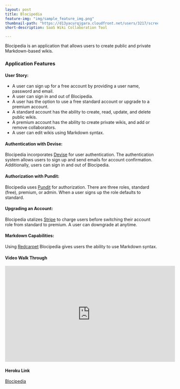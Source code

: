 ```yaml
---
layout: post
title: Blocipedia
feature-img: "img/sample_feature_img.png"
thumbnail-path: "https://d13yacurqjgara.cloudfront.net/users/3217/screenshots/2030966/blocjams_1x.png"
short-description: SaaS Wiki Collaboration Tool

---
```

Blocipedia is an application that allows users to create public and private Markdown-based wikis.

### Application Features

#### User Story:
  * A user can sign up for a free account by providing a user name, password and email.
  * A user can sign in and out of Blocipedia.
  * A user has the option to use a free standard account or upgrade to a premium account.
  * A standard account has the ability to create, read, update, and delete public wikis.
  * A premium account has the ability to create private wikis, and add or remove collaborators.
  * A user can edit wikis using Markdown syntax.

#### Authentication with Devise:
Blocipedia incorporates [Devise](https://github.com/plataformatec/devise) for user authentication. The authentication system allows users to sign up and send emails for account confirmation. Additionally, users can sign in and out of Blocipedia.

#### Authorization with Pundit:
Blocipedia uses [Pundit](https://github.com/elabs/pundit) for authorization. There are three roles, standard (free), premium, or admin. When a user signs up the role defaults to standard.

#### Upgrading an Account:
Blocipedia utalizes [Stripe](https://stripe.com/) to charge users before switching their account role from standard to premium. A user can downgrade at anytime.

#### Markdown Capabilities:
Using [Redcarpet](https://github.com/vmg/redcarpet) Blocipedia gives users the ability to use Markdown syntax.

#### Video Walk Through
<iframe width="560" height="315" src="https://www.youtube.com/embed/YslWc2Lvc3E" frameborder="0" allowfullscreen></iframe>

#### Heroku Link
[Blocipedia](https://arcane-depths-91867.herokuapp.com)
